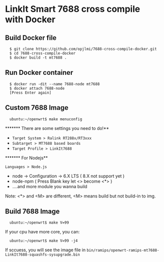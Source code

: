 # LinkIt Smart 7688 cross compile with Docker

## Build Docker file

```
  $ git clone https://github.com/opjlmi/7688-cross-compile-docker.git
  $ cd 7688-cross-compile-docker
  $ docker build -t mt7688 .
```

## Run Docker container

```
  $ docker run -dit --name 7688-node mt7688
  $ docker attach 7688-node
  [Press Enter again]
```

## Custom 7688 Image

```
  ubuntu:~/openwrt$ make menuconfig
```

******* There are some settings you need to do!**

- `Target System > Ralink RT288x/RT3xxx`
- `Subtarget > MT7688 based boards`
- `Target Profile > LinkIt7688`

******* For Nodejs**

`Languages > Node.js`

- node -> Configuration -> 6.X LTS ( 8.X not support yet )
- node-npm ( Press Blank key let <> become <*> )
- ....and more module you wanna build

Note: <*> and \<M\> are different, \<M\> means build but not build-in to img.


## Build 7688 Image

```
  ubuntu:~/openwrt$ make V=99
```

If your cpu have more core, you can:

```
  ubuntu:~/openwrt$ make V=99 -j4
```

If sccuess, you will see the image file in `bin/ramips/openwrt-ramips-mt7688-LinkIt7688-squashfs-sysupgrade.bin`